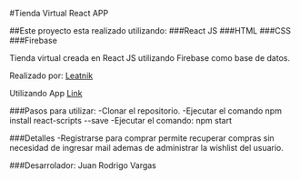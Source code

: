 #Tienda Virtual React APP

##Este proyecto esta realizado utilizando:
###React JS
###HTML
###CSS
###Firebase

Tienda virtual creada en React JS utilizando Firebase como base de datos. 

Realizado por:
[Leatnik](https://juanrodrigovv.github.io/Leatnik/)


Utilizando App
[Link](https://im.ge/i/Img.FHvx3r)


###Pasos para utilizar:
-Clonar el repositorio. 
-Ejecutar el comando 
npm install react-scripts --save
-Ejecutar el comando:
npm start

###Detalles
-Registrarse para comprar permite recuperar compras sin necesidad de ingresar mail ademas de administrar la wishlist del usuario. 


###Desarrolador: 
Juan Rodrigo Vargas



